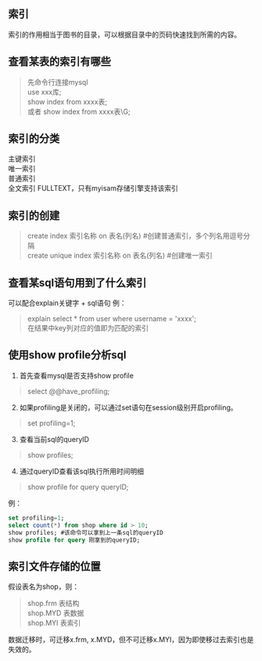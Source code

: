   
索引  
-----------
索引的作用相当于图书的目录，可以根据目录中的页码快速找到所需的内容。  
  
查看某表的索引有哪些
-----------  
> 先命令行连接mysql  
> use xxx库;  
> show index from xxxx表;  
或者
> show index from xxxx表\G;  


索引的分类
-----------
主键索引  
唯一索引  
普通索引  
全文索引 FULLTEXT，只有myisam存储引擎支持该索引    
  
索引的创建  
-----------
> create index 索引名称 on 表名(列名)          #创建普通索引，多个列名用逗号分隔  
> create unique index 索引名称 on 表名(列名)     #创建唯一索引
  
  
查看某sql语句用到了什么索引
-----------
可以配合explain关键字 + sql语句
例：
> explain select * from user where username = 'xxxx';  
在结果中key列对应的值即为匹配的索引  

使用show profile分析sql
-----------
1) 首先查看mysql是否支持show profile   
> select @@have_profiling;  
2) 如果profiling是关闭的，可以通过set语句在session级别开启profiling。  
> set profiling=1;   
3) 查看当前sql的queryID  
> show profiles;  
4) 通过queryID查看该sql执行所用时间明细  
> show profile for query queryID;  

例：  
```sql
set profiling=1;
select count(*) from shop where id > 10;
show profiles; #该命令可以拿到上一条sql的queryID
show profile for query 刚拿到的queryID;
```  
  
  
索引文件存储的位置  
-----------
假设表名为shop，则：  
> shop.frm  表结构  
> shop.MYD  表数据  
> shop.MYI  表索引  
  
数据迁移时，可迁移x.frm, x.MYD，但不可迁移x.MYI，因为即使移过去索引也是失效的。  
  

























